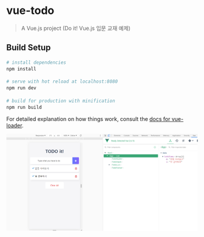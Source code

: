 # vue-todo

> A Vue.js project
> (Do it! Vue.js 입문 교재 예제)

## Build Setup

``` bash
# install dependencies
npm install

# serve with hot reload at localhost:8080
npm run dev

# build for production with minification
npm run build
```

For detailed explanation on how things work, consult the [docs for vue-loader](http://vuejs.github.io/vue-loader).

![UI](https://github.com/naryung/vue-todolist/blob/master/capture.PNG "웹 화면")

